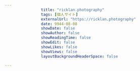 ---
                title: "ricklan.photography"
                tags: [個人サイト]
                externalUrl: "https://ricklan.photography"
                date: 9944-08-08
                showDate: false
                showAuthor: false
                showReadingTime: false
                showEdit: false
                showLikes: false
                showViews: false
                layoutBackgroundHeaderSpace: false
                ---

